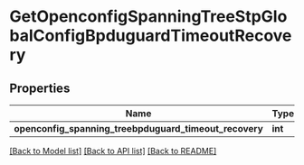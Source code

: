 # GetOpenconfigSpanningTreeStpGlobalConfigBpduguardTimeoutRecovery

## Properties
Name | Type | Description | Notes
------------ | ------------- | ------------- | -------------
**openconfig_spanning_treebpduguard_timeout_recovery** | **int** |  | [optional] 

[[Back to Model list]](../README.md#documentation-for-models) [[Back to API list]](../README.md#documentation-for-api-endpoints) [[Back to README]](../README.md)


